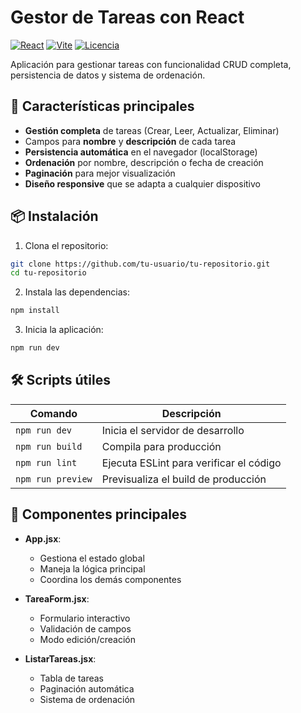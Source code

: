 # Gestor de Tareas con React

[![React](https://img.shields.io/badge/React-19.0.0-blue)](https://reactjs.org/)
[![Vite](https://img.shields.io/badge/Vite-6.2.0-orange)](https://vitejs.dev/)
[![Licencia](https://img.shields.io/badge/Licencia-MIT-green)](LICENSE)

Aplicación para gestionar tareas con funcionalidad CRUD completa, persistencia de datos y sistema de ordenación.

## 🚀 Características principales

- **Gestión completa** de tareas (Crear, Leer, Actualizar, Eliminar)
- Campos para **nombre** y **descripción** de cada tarea
- **Persistencia automática** en el navegador (localStorage)
- **Ordenación** por nombre, descripción o fecha de creación
- **Paginación** para mejor visualización
- **Diseño responsive** que se adapta a cualquier dispositivo

## 📦 Instalación

1. Clona el repositorio:

```bash
git clone https://github.com/tu-usuario/tu-repositorio.git
cd tu-repositorio
```

2. Instala las dependencias:

```bash
npm install
```

3. Inicia la aplicación:

```bash
npm run dev
```

## 🛠️ Scripts útiles

| Comando           | Descripción                             |
| ----------------- | --------------------------------------- |
| `npm run dev`     | Inicia el servidor de desarrollo        |
| `npm run build`   | Compila para producción                 |
| `npm run lint`    | Ejecuta ESLint para verificar el código |
| `npm run preview` | Previsualiza el build de producción     |

## 🧩 Componentes principales

- **App.jsx**:

  - Gestiona el estado global
  - Maneja la lógica principal
  - Coordina los demás componentes

- **TareaForm.jsx**:

  - Formulario interactivo
  - Validación de campos
  - Modo edición/creación

- **ListarTareas.jsx**:
  - Tabla de tareas
  - Paginación automática
  - Sistema de ordenación
